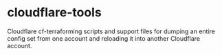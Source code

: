 # cloudflare-tools
Cloudflare cf-terraforming scripts and support files for dumping an entire config set from one account and reloading it into another Cloudflare account.
